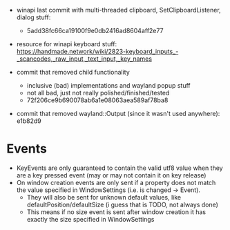 - winapi last commit with multi-threaded clipboard, SetClipboardListener, dialog stuff:
	- 5add38fc66ca19100f9e0db2416ad8604aff2e77

- resource for winapi keyboard stuff:
https://handmade.network/wiki/2823-keyboard_inputs_-_scancodes,_raw_input,_text_input,_key_names

- commit that removed child functionality
	- inclusive (bad) implementations and wayland popup stuff
	- not all bad, just not really polished/finished/tested
	- 72f206ce9b690078ab6a1e08063aea589af78ba8

- commit that removed wayland::Output (since it wasn't used anywhere):
  e1b82d9

# Events

- KeyEvents are only guaranteed to contain the valid utf8 value when
  they are a key pressed event (may or may not contain it on key release)
- On window creation events are only sent if a property does not match
  the value specified in WindowSettings (i.e. is changed -> Event).
  	- They will also be sent for unknown default values, like
	  defaultPosition/defaultSize (i guess that is TODO, not always done)
	- This means if no size event is sent after window creation it has
	  exactly the size specified in WindowSettings
